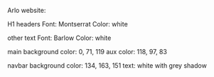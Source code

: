 Arlo website:

H1 headers
Font: Montserrat
Color: white

other text
Font: Barlow
Color: white

main background color: 0, 71, 119
aux color: 118, 97, 83


navbar
background color: 134, 163, 151
text: white with grey shadow